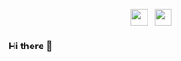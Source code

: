 <p align='center'>
<a href="https://twitter.com/kamisaur_k"><img height="30" src="https://github.com/stephenajulu/WaylonWalker/blob/main/icon/twitter.png?raw=true"></a>&nbsp;&nbsp;
<a href="www.linkedin.com/in/kamil-kurbonov"><img height="30" src="https://github.com/stephenajulu/WaylonWalker/blob/main/icon/linkedin.png?raw=true"></a>
</p>

### Hi there 👋

<!--
**kamisaur/kamisaur** is a ✨ _special_ ✨ repository because its `README.md` (this file) appears on your GitHub profile.

Here are some ideas to get you started:

- 🔭 I’m currently working on ...
- 🌱 I’m currently learning ...
- 👯 I’m looking to collaborate on ...
- 🤔 I’m looking for help with ...
- 💬 Ask me about ...
- 📫 How to reach me: ...
- 😄 Pronouns: ...
- ⚡ Fun fact: ...
-->
